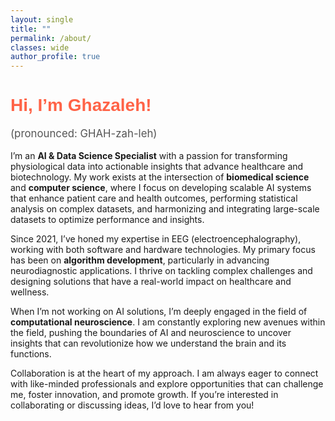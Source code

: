 ```yaml
---
layout: single
title: ""
permalink: /about/
classes: wide
author_profile: true
---
```


<h1 style="color: #FF6347; font-size: 2em; font-family: 'Cursive', sans-serif;">Hi, I’m Ghazaleh!</h1>
<p style="font-size: 1.2em; color: #555;">(pronounced: GHAH-zah-leh)</p>

<p>I’m an <strong>AI & Data Science Specialist</strong> with a passion for transforming physiological data into actionable insights that advance healthcare and biotechnology. My work exists at the intersection of <strong>biomedical science</strong> and <strong>computer science</strong>, where I focus on developing scalable AI systems that enhance patient care and health outcomes, performing statistical analysis on complex datasets, and harmonizing and integrating large-scale datasets to optimize performance and insights.</p>

<p>Since 2021, I’ve honed my expertise in EEG (electroencephalography), working with both software and hardware technologies. My primary focus has been on <strong>algorithm development</strong>, particularly in advancing neurodiagnostic applications. I thrive on tackling complex challenges and designing solutions that have a real-world impact on healthcare and wellness.</p>

<p>When I’m not working on AI solutions, I’m deeply engaged in the field of <strong>computational neuroscience</strong>. I am constantly exploring new avenues within the field, pushing the boundaries of AI and neuroscience to uncover insights that can revolutionize how we understand the brain and its functions.</p>

<p>Collaboration is at the heart of my approach. I am always eager to connect with like-minded professionals and explore opportunities that can challenge me, foster innovation, and promote growth. If you’re interested in collaborating or discussing ideas, I’d love to hear from you!</p>

